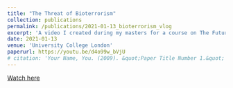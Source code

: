```yaml
---
title: "The Threat of Bioterrorism"
collection: publications
permalink: /publications/2021-01-13_bioterrorism_vlog
excerpt: 'A video I created during my masters for a course on The Future of Conflict in a Digital Age. The task was to create a vlog addressing one of the concepts addressed in the course in 5-10 minutes.'
date: 2021-01-13
venue: 'University College London'
paperurl: https://youtu.be/d4o99w_bVjU
# citation: 'Your Name, You. (2009). &quot;Paper Title Number 1.&quot; <i>Journal 1</i>. 1(1).'
---
```


[Watch here](https://youtu.be/d4o99w_bVjU)
